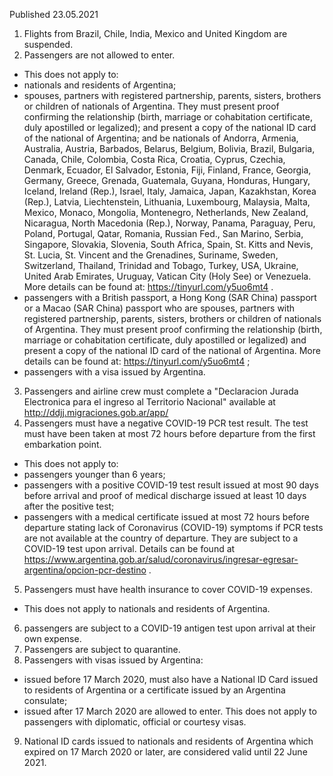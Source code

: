 Published 23.05.2021
1. Flights from Brazil, Chile, India, Mexico and United Kingdom are suspended.
2. Passengers are not allowed to enter.
- This does not apply to:
- nationals and residents of Argentina;
- spouses, partners with registered partnership, parents, sisters, brothers or children of nationals of Argentina. They must present proof confirming the relationship (birth, marriage or cohabitation certificate, duly apostilled or legalized); and present a copy of the national ID card of the national of Argentina; and be nationals of Andorra, Armenia, Australia, Austria, Barbados, Belarus, Belgium, Bolivia, Brazil, Bulgaria, Canada, Chile, Colombia, Costa Rica, Croatia, Cyprus, Czechia, Denmark, Ecuador, El Salvador, Estonia, Fiji, Finland, France, Georgia, Germany, Greece, Grenada, Guatemala, Guyana, Honduras, Hungary, Iceland, Ireland (Rep.), Israel, Italy, Jamaica, Japan, Kazakhstan, Korea (Rep.), Latvia, Liechtenstein, Lithuania, Luxembourg, Malaysia, Malta, Mexico, Monaco, Mongolia, Montenegro, Netherlands, New Zealand, Nicaragua, North Macedonia (Rep.), Norway, Panama, Paraguay, Peru, Poland, Portugal, Qatar, Romania, Russian Fed., San Marino, Serbia, Singapore, Slovakia, Slovenia, South Africa, Spain, St. Kitts and Nevis, St. Lucia, St. Vincent and the Grenadines, Suriname, Sweden, Switzerland, Thailand, Trinidad and Tobago, Turkey, USA, Ukraine, United Arab Emirates, Uruguay, Vatican City (Holy See) or Venezuela. More details can be found at: <a href="https://tinyurl.com/y5uo6mt4">https://tinyurl.com/y5uo6mt4</a> .
- passengers with a British passport, a Hong Kong (SAR China) passport or a Macao (SAR China) passport who are spouses, partners with registered partnership, parents, sisters, brothers or children of nationals of Argentina. They must present proof confirming the relationship (birth, marriage or cohabitation certificate, duly apostilled or legalized) and present a copy of the national ID card of the national of Argentina. More details can be found at: <a href="https://tinyurl.com/y5uo6mt4">https://tinyurl.com/y5uo6mt4</a> ;
- passengers with a visa issued by Argentina.
3. Passengers and airline crew must complete a "Declaracion Jurada Electronica para el ingreso al Territorio Nacional" available at <a href="http://ddjj.migraciones.gob.ar/app/">http://ddjj.migraciones.gob.ar/app/</a> 
4. Passengers must have a negative COVID-19 PCR test result. The test must have been taken at most 72 hours before departure from the first embarkation point. 
- This does not apply to:
- passengers younger than 6 years;
- passengers with a positive COVID-19 test result issued at most 90 days before arrival and proof of medical discharge issued at least 10 days after the positive test;
- passengers with a medical certificate issued at most 72 hours before departure stating lack of Coronavirus (COVID-19) symptoms if PCR tests are not available at the country of departure. They are subject to a COVID-19 test upon arrival. Details can be found at <a href="https://www.argentina.gob.ar/salud/coronavirus/ingresar-egresar-argentina/opcion-pcr-destino">https://www.argentina.gob.ar/salud/coronavirus/ingresar-egresar-argentina/opcion-pcr-destino</a> .
5. Passengers must have health insurance to cover COVID-19 expenses.
- This does not apply to nationals and residents of Argentina.
6. passengers are subject to a COVID-19 antigen test upon arrival at their own expense.
7. Passengers are subject to quarantine. 
8. Passengers with visas issued by Argentina:
- issued before 17 March 2020, must also have a National ID Card issued to residents of Argentina or a certificate issued by an Argentina consulate;
- issued after 17 March 2020 are allowed to enter.
This does not apply to passengers with diplomatic, official or courtesy visas.
9. National ID cards issued to nationals and residents of Argentina which expired on 17 March 2020 or later, are considered valid until 22 June 2021.

